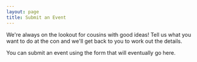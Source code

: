 ```yaml
---
layout: page
title: Submit an Event
---
```


We're always on the lookout for cousins with good ideas! Tell us what you want to do at the con and we'll get back to you to work out the details.

You can submit an event using the form that will eventually go here.
